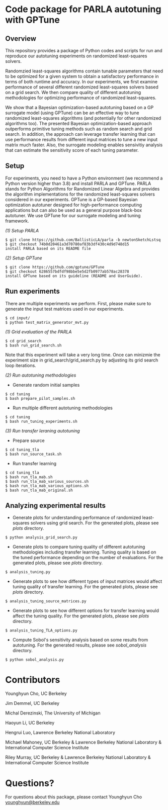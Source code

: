 # Code package for PARLA autotuning with GPTune

## Overview

This repository provides a package of Python codes and scripts for run and
reproduce our autotuning experiments on randomized least-squares solvers.

Randomzied least-squares algorithms contain tunable parameters that need to be
optimized for a given system to obtain a satisfactory performance in terms of
both runtime and accuracy. In our experiments, we first examine performance of
several different randomized least-squares solvers based on a grid search.
We then compare quality of different autotuning methodologies for optimizing
performance of randomized least-squares.

We show that a Bayesian optimization-based autotuning based on a GP surrogate
model (using GPTune) can be an effective way to tune randomized least-squares
algorithms (and potentially for other randomized algorithms too). The presented
Bayesian optimization-based approach outperforms primitive tuning methods such
as random search and grid search. In addition, the approach can leverage transfer
learning that can use performance results from different input matrices to tune
a new input matrix much faster. Also, the surrogate modeling enables sensivitiy
analysis that can estimate the sensitivity score of each tuning parameter.

## Setup

For experiments, you need to have a Python environment (we recommend a Python
version higher than 3.8) and install PARLA and GPTune. PARLA stands for Python
Algorithms for Randomized Linear Algebra and provides the algorithm
implementations for the randomized least-squares solvers considered in our
experiments. GPTune is a GP-based Bayesian optimization autotuner designed for
high-performance computing applications but can also be used as a general
purpose black-box autotuner. We use GPTune for our surrogate modeling and tuning
framework.

*(1) Setup PARLA*
```
$ git clone https://github.com/BallisticLA/parla -b newtonSketchLstsq
$ git checkout 74b0d20461a3d70780af83b3df430c4d9d748d15
install PARLA based on its README file
```

*(2) Setup GPTune*
```
$ git clone https://github.com/gptune/GPTune
$ git checkout 6286557bdfdf98bbe5e5d2fb0977ab578ac28378
install GPTune based on its guideline (README and UserGuide).
```

## Run experiments

There are multiple experiments we perform. First, please make sure to generate
the input test matrices used in our experiments.
```
$ cd input/
$ python test_matrix_generator_mvt.py
```

*(1) Grid evaluation of the PARLA*
```
$ cd grid_search
$ bash run_grid_search.sh
```
Note that this experiment will take a very long time. Once can minizmie the
experiment size in grid_search/grid_search.py by adjusting its grid search
loop iterations.

*(2) Run autotuning methodologies*

- Generate random initial samples
```
$ cd tuning
$ bash prepare_pilot_samples.sh
```

- Run multiple different autotuning methodologies
```
$ cd tuning
$ bash run_tuning_experiments.sh
```

*(3) Run transfer leraning autotuning*

- Prepare source
```
$ cd tuning_tla
$ bash run_source_task.sh
```

- Run transfer learning
```
$ cd tuning_tla
$ bash run_tla_mab.sh
$ bash run_tla_mab_various_sources.sh
$ bash run_tla_mab_various_options.sh
$ bash run_tla_mab_original.sh
```

## Analyzing experimental results

- Generate plots for understanding performance of randomized least-squares
solvers using grid search.
For the generated plots, please see *plots* directory.
```
$ python analysis_grid_search.py
```

- Generate plots to compare tuning quality of different autotuning methodologies
including transfer learning. Tuning quality is based on the tuned performance
depending on the number of evaluations.
For the generated plots, please see *plots* directory.
```
$ analysis_tuning.py
```

- Generate plots to see how different types of input matrices would affect
tuning quality of transfer learning.
For the generated plots, please see *plots* directory.
```
$ analysis_tuning_source_matrices.py
```

- Generate plots to see how different options for transfer learning would
affect the tuning quality.
For the generated plots, please see *plots* directory.
```
$ analysis_tuning_TLA_options.py
```

- Compute Sobol's sensitivity analysis based on some results from autotuning.
For the generated results, please see *sobol_analysis* directory.
```
$ python sobol_analysis.py
```

# Contributors

Younghyun Cho, UC Berkeley

Jim Demmel, UC Berkeley

Michal Derezinski, The University of Michigan

Haoyun Li, UC Berkeley

Hengrui Luo, Lawrence Berkeley National Laboratory

Michael Mahoney, UC Berkeley & Lawrence Berkeley National Laboratory & International Computer Science Institute

Riley Murray, UC Berkeley & Lawrence Berkeley National Laboratory & International Computer Science Institute

# Questions?

For questions about this package, please contact
Younghyun Cho <younghyun@berkeley.edu>

